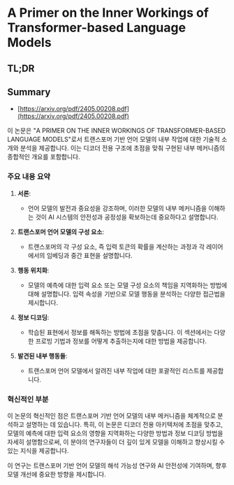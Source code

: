 # A Primer on the Inner Workings of Transformer-based Language Models
## TL;DR
## Summary
- [https://arxiv.org/pdf/2405.00208.pdf](https://arxiv.org/pdf/2405.00208.pdf)

이 논문은 "A PRIMER ON THE INNER WORKINGS OF TRANSFORMER-BASED LANGUAGE MODELS"로서 트랜스포머 기반 언어 모델의 내부 작업에 대한 기술적 소개와 분석을 제공합니다. 이는 디코더 전용 구조에 초점을 맞춰 구현된 내부 메커니즘의 종합적인 개요를 포함합니다.

### 주요 내용 요약

1. **서론**:
   - 언어 모델의 발전과 중요성을 강조하며, 이러한 모델의 내부 메커니즘을 이해하는 것이 AI 시스템의 안전성과 공정성을 확보하는데 중요하다고 설명합니다.

2. **트랜스포머 언어 모델의 구성 요소**:
   - 트랜스포머의 각 구성 요소, 즉 입력 토큰의 확률을 계산하는 과정과 각 레이어에서의 임베딩과 중간 표현을 설명합니다.

3. **행동 위치화**:
   - 모델의 예측에 대한 입력 요소 또는 모델 구성 요소의 책임을 지역화하는 방법에 대해 설명합니다. 입력 속성을 기반으로 모델 행동을 분석하는 다양한 접근법을 제시합니다.

4. **정보 디코딩**:
   - 학습된 표현에서 정보를 해독하는 방법에 초점을 맞춥니다. 이 섹션에서는 다양한 프로빙 기법과 정보를 어떻게 추출하는지에 대한 방법을 제공합니다.

5. **발견된 내부 행동들**:
   - 트랜스포머 언어 모델에서 알려진 내부 작업에 대한 포괄적인 리스트를 제공합니다.

### 혁신적인 부분
이 논문의 혁신적인 점은 트랜스포머 기반 언어 모델의 내부 메커니즘을 체계적으로 분석하고 설명하는 데 있습니다. 특히, 이 논문은 디코더 전용 아키텍처에 초점을 맞추고, 모델의 예측에 대한 입력 요소의 영향을 지역화하는 다양한 방법과 정보 디코딩 방법을 자세히 설명함으로써, 이 분야의 연구자들이 더 깊이 있게 모델을 이해하고 향상시킬 수 있는 지식을 제공합니다.

이 연구는 트랜스포머 기반 언어 모델의 해석 가능성 연구와 AI 안전성에 기여하며, 향후 모델 개선에 중요한 방향을 제시합니다.